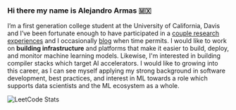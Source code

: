 ### Hi there my name is Alejandro Armas 🇲🇽

I’m a first generation college student at the University of California, Davis and I’ve been fortunate enough to have participated in a [couple research experiences](https://alejandroarmas.github.io/assets/AlejandroArmasResume.pdf) and I occasionally [blog](https://alejandroarmas.github.io) when time permits. I would like to work on **building infrastructure** and platforms that make it easier to build, deploy, and monitor machine learning models. Likewise, I'm interested in building compiler stacks which target AI accelerators. I would like to growing into this career, as I can see myself applying my strong background in software development, best practices, and interest in ML towards a role which supports data scientists and the ML ecosystem as a whole.

![LeetCode Stats](https://leetcard.jacoblin.cool/armas?theme=dark&font=Cairo&ext=contest)

